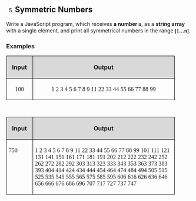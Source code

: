 <OL START=5>
	<LI><H2 CLASS="western">Symmetric Numbers</H2>
</OL>
<P STYLE="margin-top: 0.06in">Write a JavaScript program, which
receives <B>a number </B><FONT FACE="Consolas, serif"><B>n</B></FONT>,
as a <B>string array</B> with a single element, and print all
symmetrical numbers in the range <FONT FACE="Consolas, serif"><B>[1…n]</B></FONT>.
</P>
<H3 CLASS="western">Examples</H3>
<TABLE WIDTH=450 CELLPADDING=4 CELLSPACING=0>
	<COL WIDTH=59>
	<COL WIDTH=373>
	<TR VALIGN=TOP>
		<TD WIDTH=59 BGCOLOR="#d9d9d9" STYLE="border: 1px solid #00000a; padding-top: 0.04in; padding-bottom: 0.04in; padding-left: 0.06in; padding-right: 0.06in">
			<P ALIGN=CENTER><B>Input</B></P>
		</TD>
		<TD WIDTH=373 BGCOLOR="#d9d9d9" STYLE="border: 1px solid #00000a; padding-top: 0.04in; padding-bottom: 0.04in; padding-left: 0.06in; padding-right: 0.06in">
			<P ALIGN=CENTER><B>Output</B></P>
		</TD>
	</TR>
	<TR>
		<TD WIDTH=59 VALIGN=TOP STYLE="border: 1px solid #00000a; padding-top: 0.04in; padding-bottom: 0.04in; padding-left: 0.06in; padding-right: 0.06in">
			<P ALIGN=CENTER><FONT FACE="Consolas, serif">100</FONT></P>
		</TD>
		<TD WIDTH=373 STYLE="border: 1px solid #00000a; padding-top: 0.04in; padding-bottom: 0.04in; padding-left: 0.06in; padding-right: 0.06in">
			<P ALIGN=CENTER><FONT FACE="Consolas, serif">1 2 3 4 5 6 7 8 9 11
			22 33 44 55 66 77 88 99 </FONT>
			</P>
		</TD>
	</TR>
</TABLE>
<P STYLE="margin-bottom: 0in; line-height: 100%"><BR>
</P>
<TABLE WIDTH=450 CELLPADDING=4 CELLSPACING=0>
	<COL WIDTH=59>
	<COL WIDTH=373>
	<TR VALIGN=TOP>
		<TD WIDTH=59 BGCOLOR="#d9d9d9" STYLE="border: 1px solid #00000a; padding-top: 0.04in; padding-bottom: 0.04in; padding-left: 0.06in; padding-right: 0.06in">
			<P ALIGN=CENTER><B>Input</B></P>
		</TD>
		<TD WIDTH=373 BGCOLOR="#d9d9d9" STYLE="border: 1px solid #00000a; padding-top: 0.04in; padding-bottom: 0.04in; padding-left: 0.06in; padding-right: 0.06in">
			<P ALIGN=CENTER><B>Output</B></P>
		</TD>
	</TR>
	<TR VALIGN=TOP>
		<TD WIDTH=59 STYLE="border: 1px solid #00000a; padding-top: 0.04in; padding-bottom: 0.04in; padding-left: 0.06in; padding-right: 0.06in">
			<P><FONT FACE="Consolas, serif">750</FONT></P>
		</TD>
		<TD WIDTH=373 STYLE="border: 1px solid #00000a; padding-top: 0.04in; padding-bottom: 0.04in; padding-left: 0.06in; padding-right: 0.06in">
			<P><FONT FACE="Consolas, serif">1 2 3 4 5 6 7 8 9 11 22 33 44 55
			66 77 88 99 101 111 121 131 141 151 161 171 181 191 202 212 222
			232 242 252 262 272 282 292 303 313 323 333 343 353 363 373 383
			393 404 414 424 434 444 454 464 474 484 494 505 515 525 535 545
			555 565 575 585 595 606 616 626 636 646 656 666 676 686 696 707
			717 727 737 747</FONT></P>
		</TD>
	</TR>
</TABLE>